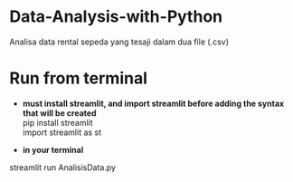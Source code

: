 # Data-Analysis-with-Python
Analisa data rental sepeda yang tesaji dalam dua file (.csv) 

# Run from terminal
- **must install streamlit, and import streamlit before adding the syntax that will be created**
<br>pip install streamlit
<br>import streamlit as st

- **in your terminal**

streamlit run AnalisisData.py
